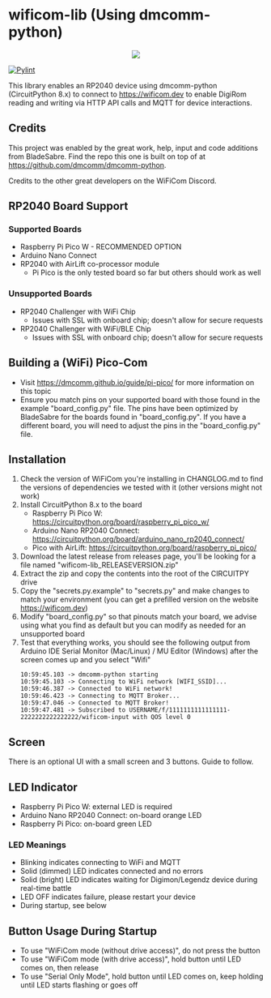 # wificom-lib (Using dmcomm-python)

<p align="center">
    <a href="https://discord.gg/yJ4Ub64zrP">
        <img src="https://dcbadge.vercel.app/api/server/yJ4Ub64zrP">
    </a>
</p>

[![Pylint](https://github.com/mechawrench/wificom-lib/actions/workflows/pylint.yml/badge.svg)](https://github.com/mechawrench/wificom-lib/actions/workflows/pylint.yml)

This library enables an RP2040 device using dmcomm-python (CircuitPython 8.x) to connect to https://wificom.dev to enable DigiRom reading and writing via HTTP API calls and MQTT for device interactions.

## Credits

This project was enabled by the great work, help, input and code additions from BladeSabre.  Find the repo this one is built on top of at https://github.com/dmcomm/dmcomm-python.

Credits to the other great developers on the WiFiCom Discord.

## RP2040 Board Support

### Supported Boards
- Raspberry Pi Pico W - RECOMMENDED OPTION
- Arduino Nano Connect
- RP2040 with AirLift co-processor module
    - Pi Pico is the only tested board so far but others should work as well

### Unsupported Boards
- RP2040 Challenger with WiFi Chip
    - Issues with SSL with onboard chip; doesn't allow for secure requests
- RP2040 Challenger with WiFi/BLE Chip
    - Issues with SSL with onboard chip; doesn't allow for secure requests

## Building a (WiFi) Pico-Com
- Visit https://dmcomm.github.io/guide/pi-pico/ for more information on this topic
- Ensure you match pins on your supported board with those found in the example "board_config.py" file.  The pins have been optimized by BladeSabre for the boards found in "board_config.py".  If you have a different board, you will need to adjust the pins in the "board_config.py" file.

## Installation

1. Check the version of WiFiCom you're installing in CHANGLOG.md to find the versions of dependencies we tested with it (other versions might not work)
1. Install CircuitPython 8.x to the board
    - Raspberry Pi Pico W: https://circuitpython.org/board/raspberry_pi_pico_w/
    - Arduino Nano RP2040 Connect: https://circuitpython.org/board/arduino_nano_rp2040_connect/
    - Pico with AirLift: https://circuitpython.org/board/raspberry_pi_pico/
1. Download the latest release from releases page, you'll be looking for a file named "wificom-lib_RELEASEVERSION.zip"
1. Extract the zip and copy the contents into the root of the CIRCUITPY drive
1. Copy the "secrets.py.example" to "secrets.py" and make changes to match your environment (you can get a prefilled version on the website https://wificom.dev)
1. Modify "board_config.py" so that pinouts match your board, we advise using what you find as default but you can modify as needed for an unsupported board
1. Test that everything works, you should see the following output from Arduino IDE Serial Monitor (Mac/Linux) / MU Editor (Windows) after the screen comes up and you select "Wifi"
    ```
    10:59:45.103 -> dmcomm-python starting
    10:59:45.103 -> Connecting to WiFi network [WIFI_SSID]...
    10:59:46.387 -> Connected to WiFi network!
    10:59:46.423 -> Connecting to MQTT Broker...
    10:59:47.046 -> Connected to MQTT Broker! 
    10:59:47.481 -> Subscribed to USERNAME/f/1111111111111111-2222222222222222/wificom-input with QOS level 0
    ```
## Screen
There is an optional UI with a small screen and 3 buttons. Guide to follow.

## LED Indicator
- Raspberry Pi Pico W: external LED is required
- Arduino Nano RP2040 Connect: on-board orange LED
- Raspberry Pi Pico: on-board green LED

### LED Meanings
- Blinking indicates connecting to WiFi and MQTT
- Solid (dimmed) LED indicates connected and no errors
- Solid (bright) LED indicates waiting for Digimon/Legendz device during real-time battle
- LED OFF indicates failure, please restart your device
- During startup, see below

## Button Usage During Startup
- To use "WiFiCom mode (without drive access)", do not press the button
- To use "WiFiCom mode (with drive access)", hold button until LED comes on, then release
- To use "Serial Only Mode", hold button until LED comes on, keep holding until LED starts flashing or goes off
